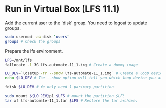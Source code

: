 # Run in Virtual Box (LFS 11.1)
Add the current user to the 'disk' group. You need to logout to update groups.
``` bash
sudo usermod -aG disk `users`
groups # Check the groups
```

Prepare the lfs environment.
``` bash
LFS=/mnt/lfs
fallocate -l 3G lfs-automate-11_1.img # Create a dummy image

LO_DEV=`losetup -fP --show lfs-automate-11_1.img` # Create a loop device
echo $LO_DEV # The --show option will tell you which loop device you are created

fdisk $LO_DEV # We only need 1 parimary partition

sudo mount ${LO_DEV}p1 $LFS # mount the partition $LFS
tar xf lfs-automate-11_1.tar $LFS # Restore the tar archive.

```
